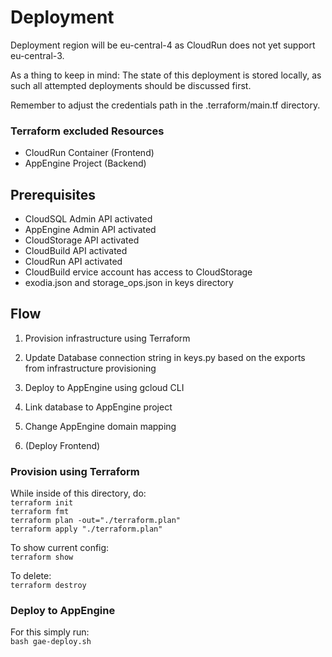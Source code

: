# Deployment

Deployment region will be eu-central-4 as
CloudRun does not yet support eu-central-3. 

As a thing to keep in mind:
The state of this deployment is stored
locally, as such all attempted deployments
should be discussed first.  

Remember to adjust the credentials path in
the .terraform/main.tf directory.

### Terraform excluded Resources

- CloudRun Container (Frontend)
- AppEngine Project (Backend)

## Prerequisites

- CloudSQL Admin API activated
- AppEngine Admin API activated
- CloudStorage API activated
- CloudBuild API activated
- CloudRun API activated
- CloudBuild ervice account has access
to CloudStorage
- exodia.json and storage_ops.json in
keys directory

## Flow

1. Provision infrastructure using
Terraform

2. Update Database connection string in
keys.py based on the exports from
infrastructure provisioning

3. Deploy to AppEngine using gcloud CLI

4. Link database to AppEngine project

5. Change AppEngine domain mapping

6. (Deploy Frontend)

### Provision using Terraform

While inside of this directory, do:  
``terraform init``  
``terraform fmt``  
``terraform plan -out="./terraform.plan"``  
``terraform apply "./terraform.plan"``  

To show current config:  
``terraform show``

To delete:  
``terraform destroy``

### Deploy to AppEngine

For this simply run:  
``bash gae-deploy.sh``
